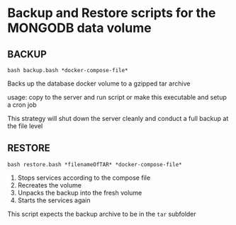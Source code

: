# Backup and Restore scripts for the MONGODB data volume

## BACKUP
`bash backup.bash *docker-compose-file*`

Backs up the database docker volume to a gzipped tar archive

usage: copy to the server and run script
or make this executable and setup a cron job

This strategy will shut down the server cleanly and conduct a full backup at the file level

## RESTORE
`bash restore.bash *filenameOfTAR* *docker-compose-file*`

1. Stops services according to the compose file
2. Recreates the volume
3. Unpacks the backup into the fresh volume
4. Starts the services again

This script expects the backup archive to be in the `tar` subfolder
